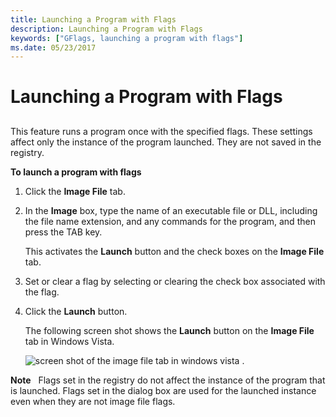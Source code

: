 ```yaml
---
title: Launching a Program with Flags
description: Launching a Program with Flags
keywords: ["GFlags, launching a program with flags"]
ms.date: 05/23/2017
---
```


# Launching a Program with Flags


## <span id="ddk_launching_a_program_with_flags_dtools"></span><span id="DDK_LAUNCHING_A_PROGRAM_WITH_FLAGS_DTOOLS"></span>


This feature runs a program once with the specified flags. These settings affect only the instance of the program launched. They are not saved in the registry.

**To launch a program with flags**

1.  Click the **Image File** tab.

2.  In the **Image** box, type the name of an executable file or DLL, including the file name extension, and any commands for the program, and then press the TAB key.

    This activates the **Launch** button and the check boxes on the **Image File** tab.

3.  Set or clear a flag by selecting or clearing the check box associated with the flag.

4.  Click the **Launch** button.

    The following screen shot shows the **Launch** button on the **Image File** tab in Windows Vista.

    ![screen shot of the image file tab in windows vista .](images/gflags-launch.png)

**Note**   Flags set in the registry do not affect the instance of the program that is launched.
Flags set in the dialog box are used for the launched instance even when they are not image file flags.

 

 

 





